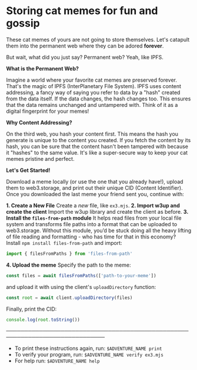 # Storing cat memes for fun and gossip

These cat memes of yours are not going to store themselves. Let's catapult them into the permanent web where they can be adored **forever**.

But wait, what did you just say? Permanent web? Yeah, like IPFS.

**What is the Permanent Web?**

Imagine a world where your favorite cat memes are preserved forever. That's the magic of IPFS (InterPlanetary File System). IPFS uses content addressing, a fancy way of saying you refer to data by a "hash" created from the data itself. If the data changes, the hash changes too. This ensures that the data remains unchanged and untampered with. Think of it as a digital fingerprint for your memes!

**Why Content Addressing?**

On the third web, you hash your content first. This means the hash you generate is unique to the content you created. If you fetch the content by its hash, you can be sure that the content hasn't been tampered with because it "hashes" to the same value. It's like a super-secure way to keep your cat memes pristine and perfect.

**Let's Get Started!**

Download a meme locally (or use the one that you already have!), upload them to web3.storage, and print out their unique CID (Content Identifier). Once you downloaded the last meme your friend sent you, continue with:

**1. Create a New File**
Create a _new_ file, like `ex3.mjs`.
**2. Import w3up and create the client**
Import the w3up library and create the client as before. 
**3. Install the `files-from-path` module**
It helps read files from your local file system and transforms file paths into a format that can be uploaded to web3.storage. Without this module, you’d be stuck doing all the heavy lifting of file reading and formatting - who has time for that in this economy?
Install `npm install files-from-path` and import:

```js
import { filesFromPaths } from 'files-from-path'
```
**4. Upload the meme**
Specify the path to the meme:
```js
const files = await filesFromPaths(['path-to-your-meme']) 
```
and upload it with using the client's `uploadDirectory` function:
```js
const root = await client.uploadDirectory(files)
```

Finally, print the CID:
```js
console.log(root.toString())
```

─────────────────────────────────────────────────────────────────────────────
* To print these instructions again, run: `$ADVENTURE_NAME print`
* To verify your program, run: `$ADVENTURE_NAME verify ex3.mjs`
* For help run: `$ADVENTURE_NAME help`
